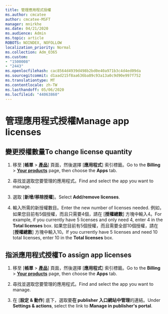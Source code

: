 ```yaml
---
title: 管理應用程式授權
ms.author: cmcatee
author: cmcatee-MSFT
manager: mnirkhe
ms.date: 04/21/2020
ms.audience: Admin
ms.topic: article
ROBOTS: NOINDEX, NOFOLLOW
localization_priority: Normal
ms.collection: Adm_O365
ms.custom:
- "1500008"
- "2443"
ms.openlocfilehash: cac8564d4939d498b2bd0e40a971b3c4d4ed09da
ms.sourcegitcommit: d1aad215f8aa636ba89c93a13a0c9d90e997f752
ms.translationtype: MT
ms.contentlocale: zh-TW
ms.lasthandoff: 05/06/2020
ms.locfileid: "44063860"
---
```

# <a name="manage-app-licenses"></a><span data-ttu-id="f983e-102">管理應用程式授權</span><span class="sxs-lookup"><span data-stu-id="f983e-102">Manage app licenses</span></span>

## <a name="to-change-license-quantity"></a><span data-ttu-id="f983e-103">變更授權數量</span><span class="sxs-lookup"><span data-stu-id="f983e-103">To change license quantity</span></span>

1. <span data-ttu-id="f983e-104">移至 [**帳單** > **[產品](https://go.microsoft.com/fwlink/p/?linkid=842054)**] 頁面，然後選擇 [**應用程式**] 索引標籤。</span><span class="sxs-lookup"><span data-stu-id="f983e-104">Go to the **Billing** > **[Your products](https://go.microsoft.com/fwlink/p/?linkid=842054)** page, then choose the **Apps** tab.</span></span>

2. <span data-ttu-id="f983e-105">尋找並選取您要管理的應用程式。</span><span class="sxs-lookup"><span data-stu-id="f983e-105">Find and select the app you want to manage.</span></span>  

3. <span data-ttu-id="f983e-106">選取 [**新增/移除授權**]。</span><span class="sxs-lookup"><span data-stu-id="f983e-106">Select **Add/remove licenses**.</span></span>

4. <span data-ttu-id="f983e-107">輸入所需的新授權數目。</span><span class="sxs-lookup"><span data-stu-id="f983e-107">Enter the new number of licenses needed.</span></span> <span data-ttu-id="f983e-108">例如，如果您目前有5個授權，而且只需要4個，請在 [**授權總數**] 方塊中輸入4。</span><span class="sxs-lookup"><span data-stu-id="f983e-108">For example, if you currently have 5 licenses and only need 4, enter 4 in the **Total licenses** box.</span></span> <span data-ttu-id="f983e-109">如果您目前有5個授權，而且需要全部10個授權，請在 [**授權總數**] 方塊中輸入10。</span><span class="sxs-lookup"><span data-stu-id="f983e-109">If you currently have 5 licenses and need 10 total licenses, enter 10 in the **Total licenses** box.</span></span>

## <a name="to-assign-app-licenses"></a><span data-ttu-id="f983e-110">指派應用程式授權</span><span class="sxs-lookup"><span data-stu-id="f983e-110">To assign app licenses</span></span>

1. <span data-ttu-id="f983e-111">移至 [**帳單** > **[產品](https://go.microsoft.com/fwlink/p/?linkid=842054)**] 頁面，然後選擇 [**應用程式**] 索引標籤。</span><span class="sxs-lookup"><span data-stu-id="f983e-111">Go to the **Billing** > **[Your products](https://go.microsoft.com/fwlink/p/?linkid=842054)** page, then choose the **Apps** tab.</span></span>

2. <span data-ttu-id="f983e-112">尋找並選取您要管理的應用程式。</span><span class="sxs-lookup"><span data-stu-id="f983e-112">Find and select the app you want to manage.</span></span>  

3. <span data-ttu-id="f983e-113">在 [**設定 & 動作**] 底下，選取要**在 publisher 入口網站中管理**的連結。</span><span class="sxs-lookup"><span data-stu-id="f983e-113">Under **Settings & actions**, select the link to **Manage in publisher's portal**.</span></span>